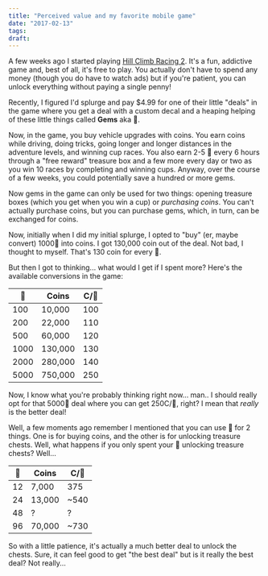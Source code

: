 ```yaml
---
title: "Perceived value and my favorite mobile game"
date: "2017-02-13"
tags:
draft:
---
```


A few weeks ago I started playing [Hill Climb Racing 2](https://fingersoft.net/games/hill-climb-racing-2/). It's a fun, addictive game and, best of all, it's free to play. You actually don't have to spend any money (though you do have to watch ads) but if you're patient, you can unlock everything without paying a single penny!

Recently, I figured I'd splurge and pay $4.99 for one of their little "deals" in the game where you get a deal with a custom decal and a heaping helping of these little things called **Gems** aka &#128142;.

Now, in the game, you buy vehicle upgrades with coins. You earn coins while driving, doing tricks, going longer and longer distances in the adventure levels, and winning cup races. You also earn 2-5 &#128142; every 6  hours through a "free reward" treasure box and a few more every day or two as you win 10 races by completing and winning cups. Anyway, over the course of a few weeks, you could potentially save a hundred or more gems.

Now gems in the game can only be used for two things: opening treasure boxes (which you get when you win a cup) or _purchasing coins_. You can't actually purchase coins, but you can purchase gems, which, in turn, can be exchanged for coins.

Now, initially when I did my initial splurge, I opted to "buy" (er, maybe convert) 1000&#128142; into coins. I got 130,000 coin out of the deal. Not bad, I thought to myself. That's 130 coin for every &#128142;.

But then I got to thinking... what would I get if I spent more? Here's the available conversions in the game:

<table>
<thead>
<tr><th>&#128142;</th><th>Coins</th><th>C/&#128142;</th></tr>
</thead>
<tbody>
<tr><td>100</td><td>10,000</td><td>100</td></tr>
<tr><td>200</td><td>22,000</td><td>110</td></tr>
<tr><td>500</td><td>60,000</td><td>120</td></tr>
<tr><td>1000</td><td>130,000</td><td>130</td></tr>
<tr><td>2000</td><td>280,000</td><td>140</td></tr>
<tr><td>5000</td><td>750,000</td><td>250</td></tr>
</tbody>
</table>

Now, I know what you're probably thinking right now... man.. I should really opt for that 5000&#128142; deal where you can get 250C/&#128142;, right? I mean that *really* is the better deal!

Well, a few moments ago remember I mentioned that you can use &#128142; for 2 things. One is for buying coins, and the other is for unlocking treasure chests. Well, what happens if you only spent your &#128142; unlocking treasure chests? Well...

<table>
<thead>
<tr><th>&#128142;</th><th>Coins</th><th>C/&#128142;</th></tr>
</thead>
<tbody>
<tr><td>12</td><td>7,000</td><td>375</td></tr>
<tr><td>24</td><td>13,000</td><td>~540</td></tr>
<tr><td>48</td><td>?</td><td>?</td></tr>
<tr><td>96</td><td>70,000</td><td>~730</td></tr>
</tbody>
</table>

So with a little patience, it's actually a much better deal to unlock the chests. Sure, it can feel good to get "the best deal" but is it really the best deal? Not really...
